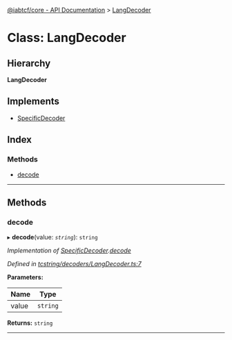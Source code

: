 [@iabtcf/core - API Documentation](../README.md) > [LangDecoder](../classes/langdecoder.md)

# Class: LangDecoder

## Hierarchy

**LangDecoder**

## Implements

* [SpecificDecoder](../interfaces/specificdecoder.md)

## Index

### Methods

* [decode](langdecoder.md#decode)

---

## Methods

<a id="decode"></a>

###  decode

▸ **decode**(value: *`string`*): `string`

*Implementation of [SpecificDecoder](../interfaces/specificdecoder.md).[decode](../interfaces/specificdecoder.md#decode)*

*Defined in [tcstring/decoders/LangDecoder.ts:7](https://github.com/chrispaterson/iabtcf-es/blob/b3164e6/modules/core/src/tcstring/decoders/LangDecoder.ts#L7)*

**Parameters:**

| Name | Type |
| ------ | ------ |
| value | `string` |

**Returns:** `string`

___

